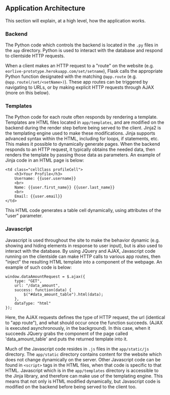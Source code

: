 ## Application Architecture

This section will explain, at a high level, how the application works.

### Backend
The Python code which controls the backend is located in the `.py` files in the `app` directory. Python is used to interact with the database and respond to clientside HTTP requests.

When a client makes an HTTP request to a "route" on the website (e.g. `eorlive-prototype.herokuapp.com/set/setname`), Flask calls the appropriate Python function designated with the matching `@app.route` (e.g. `@app.route(/set/<setName>)`). These app routes can be triggered by navigating to URLs, or by making explicit HTTP requests through AJAX (more on this below).

### Templates
The Python code for each route often responds by rendering a template. Templates are HTML files located in `app/templates`, and are modified on the backend during the render step before being served to the client. Jinja2 is the templating engine used to make these modifications. Jinja supports advanced syntax within the HTML, including for loops, if statements, etc. This makes it possible to dynamically generate pages. When the backend responds to an HTTP request, it typically obtains the needed data, then renders the template by passing those data as parameters. An example of Jinja code in an HTML page is below:

    <td class="cellClass profileCell">
        <h3>Your Profile</h3>
        Username: {{user.username}}
        <br>
        Name: {{user.first_name}} {{user.last_name}}
        <br>
        Email: {{user.email}}
    </td>

This HTML code generates a table cell dynamically, using attributes of the "user" parameter.

### Javascript
Javascript is used throughout the site to make the behavior dynamic (e.g. showing and hiding elements in response to user input), but is also used to interact with the database. By using JQuery and AJAX, Javascript code running on the clientside can make HTTP calls to various app routes, then "inject" the resulting HTML template into a component of the webpage. An example of such code is below:

    window.dataAmountRequest = $.ajax({
        type: "GET",
        url: "/data_amount",
        success: function(data) {
            $("#data_amount_table").html(data);
        },
        dataType: "html"
    });

Here, the AJAX requests defines the type of HTTP request, the url (identical to "app route"), and what should occur once the function succeeds. (AJAX is executed asynchronously, in the background). In this case, when it succeeds JQuery grabs the component of the page called 'data_amount_table' and puts the returned template into it.

Much of the Javascript code resides in `.js` files in the `app/static/js` directory. The `app/static` directory contains content for the website which does not change dynamically on the server. Other Javascript code can be found in `<script>` tags in the HTML files, when that code is specific to that HTML. Javascript which is in the `app/templates` directory is accessible to the Jinja library, and therefore can make use of the templating engine. This means that not only is HTML modified dynamically, but Javascript code is modified on the backend before being served to the client too.